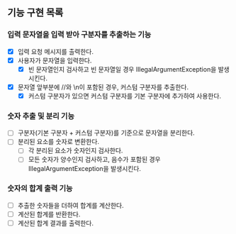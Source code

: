 ## 기능 구현 목록
### 입력 문자열을 입력 받아 구분자를 추출하는 기능

- [x] 입력 요청 메시지를 출력한다.
- [x] 사용자가 문자열을 입력한다.
  - [x] 빈 문자열인지 검사하고 빈 문자열일 경우 IllegalArgumentException을 발생시킨다.
- [x] 문자열 앞부분에 //와 \n이 포함된 경우, 커스텀 구분자를 추출한다.
  - [x] 커스텀 구분자가 있으면 커스텀 구분자를 기본 구분자에 추가하여 사용한다.

### 숫자 추출 및 분리 기능

- [ ]  구분자(기본 구분자 + 커스텀 구분자)를 기준으로 문자열을 분리한다.
- [ ] 분리된 요소를 숫자로 변환한다.
  - [ ] 각 분리된 요소가 숫자인지 검사한다.
  - [ ] 모든 숫자가 양수인지 검사하고, 음수가 포함된 경우 IllegalArgumentException을 발생시킨다.

### 숫자의 합계 출력 기능

- [ ] 추출한 숫자들을 더하여 합계를 계산한다.
- [ ] 계산된 합계를 반환한다.
- [ ]  계산된 합계 결과를 출력한다.